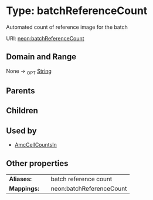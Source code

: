 
# Type: batchReferenceCount


Automated count of reference image for the batch

URI: [neon:batchReferenceCount](https://data.neonscience.org/batchReferenceCount)


## Domain and Range

None ->  <sub>OPT</sub> [String](types/String.md)

## Parents


## Children


## Used by

 * [AmcCellCountsIn](AmcCellCountsIn.md)

## Other properties

|  |  |  |
| --- | --- | --- |
| **Aliases:** | | batch reference count |
| **Mappings:** | | neon:batchReferenceCount |

